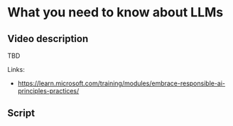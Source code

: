 # What you need to know about LLMs

## Video description

TBD

Links:
- https://learn.microsoft.com/training/modules/embrace-responsible-ai-principles-practices/

## Script

